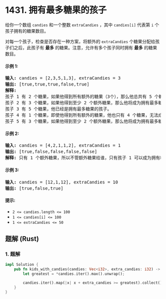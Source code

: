 # 1431. 拥有最多糖果的孩子
给你一个数组 `candies` 和一个整数 `extraCandies` ，其中 `candies[i]` 代表第 `i` 个孩子拥有的糖果数目。

对每一个孩子，检查是否存在一种方案，将额外的 `extraCandies` 个糖果分配给孩子们之后，此孩子有 **最多** 的糖果。注意，允许有多个孩子同时拥有 **最多** 的糖果数目。

#### 示例 1:
<pre>
<strong>输入:</strong> candies = [2,3,5,1,3], extraCandies = 3
<strong>输出:</strong> [true,true,true,false,true]
<strong>解释:</strong>
孩子 1 有 2 个糖果，如果他得到所有额外的糖果（3个），那么他总共有 5 个糖果，他将成为拥有最多糖果的孩子。
孩子 2 有 3 个糖果，如果他得到至少 2 个额外糖果，那么他将成为拥有最多糖果的孩子。
孩子 3 有 5 个糖果，他已经是拥有最多糖果的孩子。
孩子 4 有 1 个糖果，即使他得到所有额外的糖果，他也只有 4 个糖果，无法成为拥有糖果最多的孩子。
孩子 5 有 3 个糖果，如果他得到至少 2 个额外糖果，那么他将成为拥有最多糖果的孩子。
</pre>

#### 示例 2:
<pre>
<strong>输入:</strong> candies = [4,2,1,1,2], extraCandies = 1
<strong>输出:</strong> [true,false,false,false,false]
<strong>解释:</strong> 只有 1 个额外糖果，所以不管额外糖果给谁，只有孩子 1 可以成为拥有糖果最多的孩子。
</pre>

#### 示例 3:
<pre>
<strong>输入:</strong> candies = [12,1,12], extraCandies = 10
<strong>输出:</strong> [true,false,true]
</pre>

#### 提示:
* `2 <= candies.length <= 100`
* `1 <= candies[i] <= 100`
* `1 <= extraCandies <= 50`

## 题解 (Rust)

### 1. 题解
```Rust
impl Solution {
    pub fn kids_with_candies(candies: Vec<i32>, extra_candies: i32) -> Vec<bool> {
        let greatest = *candies.iter().max().unwrap();

        candies.iter().map(|x| x + extra_candies >= greatest).collect()
    }
}
```
